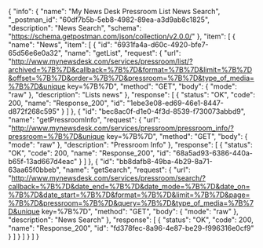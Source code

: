 {
  "info": {
    "name": "My News Desk Pressroom List News Search",
    "_postman_id": "60df7b5b-5eb8-4982-89ea-a3d9ab8c1825",
    "description": "News Search",
    "schema": "https://schema.getpostman.com/json/collection/v2.0.0/"
  },
  "item": [
    {
      "name": "News",
      "item": [
        {
          "id": "6931fa4a-d60c-4920-bfe7-65d56e6e0a32",
          "name": "getList",
          "request": {
            "url": "http://www.mynewsdesk.com/services/pressroom/list/?archived=%7B%7D&callback=%7B%7D&format=%7B%7D&limit=%7B%7D&offset=%7B%7D&order=%7B%7D&pressroom=%7B%7D&type_of_media=%7B%7D&unique key=%7B%7D",
            "method": "GET",
            "body": {
              "mode": "raw"
            },
            "description": "Lists news"
          },
          "response": [
            {
              "status": "OK",
              "code": 200,
              "name": "Response_200",
              "id": "1ebe3e08-ed69-46e1-8447-d872f268c595"
            }
          ]
        },
        {
          "id": "bec8ac0f-d1e0-4f3d-8539-f730073abbd9",
          "name": "getPressroomInfo",
          "request": {
            "url": "http://www.mynewsdesk.com/services/pressroom/pressroom_info/?pressroom=%7B%7D&unique key=%7B%7D",
            "method": "GET",
            "body": {
              "mode": "raw"
            },
            "description": "Pressroom Info"
          },
          "response": [
            {
              "status": "OK",
              "code": 200,
              "name": "Response_200",
              "id": "68a5ad93-6386-440a-b65f-13ad667d4eac"
            }
          ]
        },
        {
          "id": "bb8dafb8-49ba-4b29-8a71-63aa65f0bbeb",
          "name": "getSearch",
          "request": {
            "url": "http://www.mynewsdesk.com/services/pressroom/search/?callback=%7B%7D&date_end=%7B%7D&date_mode=%7B%7D&date_on=%7B%7D&date_start=%7B%7D&format=%7B%7D&limit=%7B%7D&page=%7B%7D&pressroom=%7B%7D&query=%7B%7D&type_of_media=%7B%7D&unique key=%7B%7D",
            "method": "GET",
            "body": {
              "mode": "raw"
            },
            "description": "News Search"
          },
          "response": [
            {
              "status": "OK",
              "code": 200,
              "name": "Response_200",
              "id": "fd378fec-8a96-4e87-be29-f996316e0cf9"
            }
          ]
        }
      ]
    }
  ]
}